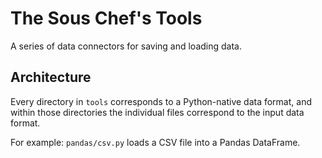 # The Sous Chef's Tools
A series of data connectors for saving and loading data.
 
## Architecture
Every directory in `tools` corresponds to a Python-native data format, and 
within those directories the individual files correspond to the input data format.

For example: `pandas/csv.py` loads a CSV file into a Pandas DataFrame.